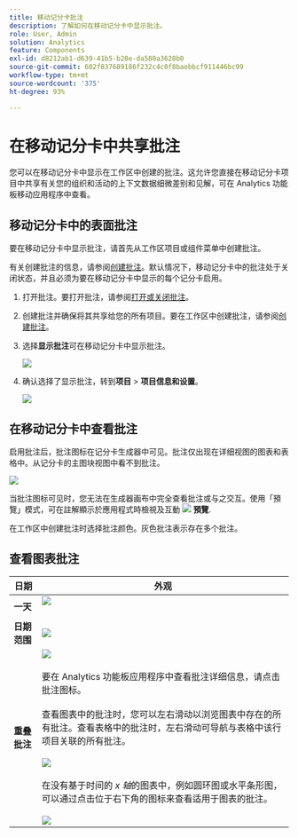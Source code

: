 ```yaml
---
title: 移动记分卡批注
description: 了解如何在移动记分卡中显示批注。
role: User, Admin
solution: Analytics
feature: Components
exl-id: d8212ab1-d639-41b5-b28e-da580a3628b0
source-git-commit: 602f837689186f232c4c0f8baebbcf911446bc99
workflow-type: tm+mt
source-wordcount: '375'
ht-degree: 93%

---
```



# 在移动记分卡中共享批注

您可以在移动记分卡中显示在工作区中创建的批注。这允许您直接在移动记分卡项目中共享有关您的组织和活动的上下文数据细微差别和见解，可在 Analytics 功能板移动应用程序中查看。

## 移动记分卡中的表面批注

要在移动记分卡中显示批注，请首先从工作区项目或组件菜单中创建批注。

有关创建批注的信息，请参阅[创建批注](create-annotations.md)。默认情况下，移动记分卡中的批注处于关闭状态，并且必须为要在移动记分卡中显示的每个记分卡启用。

1. 打开批注。要打开批注，请参阅[打开或关闭批注](overview.md#annotations-on-off)。

1. 创建批注并确保将其共享给您的所有项目。要在工作区中创建批注，请参阅[创建批注](create-annotations.md)。

1. 选择&#x200B;**显示批注**&#x200B;可在移动记分卡中显示批注。

   ![](assets/show-annotations.png)

1. 确认选择了显示批注，转到&#x200B;**项目** > **项目信息和设置**。

   ![](assets/project-info-settings.png)

## 在移动记分卡中查看批注

启用批注后，批注图标在记分卡生成器中可见。批注仅出现在详细视图的图表和表格中。从记分卡的主图块视图中看不到批注。

![](assets/view-annotations.png)

当批注图标可见时，您无法在生成器画布中完全查看批注或与之交互。使用「預覽」模式，可在註解顯示於應用程式時檢視及互動 ![](https://spectrum.adobe.com/static/icons/workflow_18/Smock_Play_18_N.svg) **預覽**.

在工作区中创建批注时选择批注颜色。灰色批注表示存在多个批注。 

## 查看图表批注

| 日期 | 外观 |
| --- | --- |
| **一天** | ![](assets/single-day-mobile-annotations.png)<br></br> |
| **日期范围** | ![](assets/date-range.png) |
| **重叠批注** | ![](assets/overlapping-annotations.png)<br></br>要在 Analytics 功能板应用程序中查看批注详细信息，请点击批注图标。<br></br>查看图表中的批注时，您可以左右滑动以浏览图表中存在的所有批注。查看表格中的批注时，左右滑动可导航与表格中该行项目关联的所有批注。<br></br>![](assets/swipe-multiple-annotations.png) <br></br>在没有基于时间的 *x 轴*&#x200B;的图表中，例如圆环图或水平条形图，可以通过点击位于右下角的图标来查看适用于图表的批注。<br></br> ![](assets/charts-without-timebase.png) |
